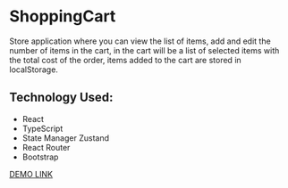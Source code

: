 # ShoppingCart

Store application where you can view the list of items, add and edit the number of items in the cart, in the cart will be a list of selected items with the total cost of the order, items added to the cart are stored in localStorage.

## Technology Used:
* React
* TypeScript
* State Manager Zustand
* React Router
* Bootstrap


[DEMO LINK](https://oleksandrnikora.github.io/react-zustand-shoppingcart/)

